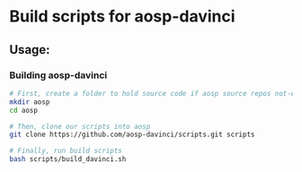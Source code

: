 # Build scripts for aosp-davinci

## Usage:

### Building aosp-davinci
```bash
# First, create a folder to hold source code if aosp source repos not-exists
mkdir aosp
cd aosp

# Then, clone our scripts into aosp
git clone https://github.com/aosp-davinci/scripts.git scripts

# Finally, run build scripts
bash scripts/build_davinci.sh
```
